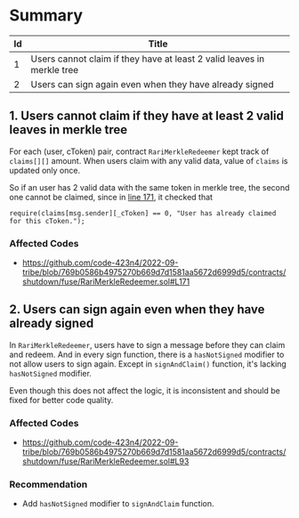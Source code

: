 # Summary

| Id | Title |
| -- | ----- |
| 1 | Users cannot claim if they have at least 2 valid leaves in merkle tree |
| 2 | Users can sign again even when they have already signed |

## 1. Users cannot claim if they have at least 2 valid leaves in merkle tree

For each (user, cToken) pair, contract `RariMerkleRedeemer` kept track of `claims[][]` amount. When users claim with any valid data, value of `claims` is updated only once. 

So if an user has 2 valid data with the same token in merkle tree, the second one cannot be claimed, since in [line 171](https://github.com/code-423n4/2022-09-tribe/blob/769b0586b4975270b669d7d1581aa5672d6999d5/contracts/shutdown/fuse/RariMerkleRedeemer.sol#L171), it checked that
```
require(claims[msg.sender][_cToken] == 0, "User has already claimed for this cToken.");
```

### Affected Codes
- https://github.com/code-423n4/2022-09-tribe/blob/769b0586b4975270b669d7d1581aa5672d6999d5/contracts/shutdown/fuse/RariMerkleRedeemer.sol#L171


## 2. Users can sign again even when they have already signed

In `RariMerkleRedeemer`, users have to sign a message before they can claim and redeem. And in every sign function, there is a `hasNotSigned` modifier to not allow users to sign again. Except in `signAndClaim()` function, it's lacking `hasNotSigned` modifier. 

Even though this does not affect the logic, it is inconsistent and should be fixed for better code quality.

### Affected Codes
- https://github.com/code-423n4/2022-09-tribe/blob/769b0586b4975270b669d7d1581aa5672d6999d5/contracts/shutdown/fuse/RariMerkleRedeemer.sol#L93

### Recommendation
- Add `hasNotSigned` modifier to `signAndClaim` function.